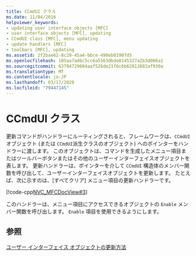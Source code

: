 ```yaml
---
title: CCmdUI クラス
ms.date: 11/04/2016
helpviewer_keywords:
- updating user interface objects [MFC]
- user interface objects [MFC], updating
- CCmdUI class [MFC], menu updating
- update handlers [MFC]
- toolbars [MFC], updating
ms.assetid: 2f2bae62-8c29-45a4-bbce-490eb01907d5
ms.openlocfilehash: 105aa7ad6c5cc6a5563dbde8145327a2b3d066a1
ms.sourcegitcommit: 63784729604aaf526de21f6c6b62813882af930a
ms.translationtype: MT
ms.contentlocale: ja-JP
ms.lasthandoff: 03/17/2020
ms.locfileid: "79447145"
---
```

# <a name="the-ccmdui-class"></a>CCmdUI クラス

更新コマンドがハンドラーにルーティングされると、フレームワークは、`CCmdUI` オブジェクト (または `CCmdUI`派生クラスのオブジェクト) へのポインターをハンドラーに渡します。 このオブジェクトは、コマンドを生成したメニュー項目またはツールバーボタンまたはその他のユーザーインターフェイスオブジェクトを表します。 更新ハンドラーは、ポインターを介して `CCmdUI` 構造体のメンバー関数を呼び出して、ユーザーインターフェイスオブジェクトを更新します。 たとえば、次に示すのは、[すべてクリア] メニュー項目の更新ハンドラーです。

[!code-cpp[NVC_MFCDocView#3](../mfc/codesnippet/cpp/the-ccmdui-class_1.cpp)]

このハンドラーは、メニュー項目にアクセスできるオブジェクトの `Enable` メンバー関数を呼び出します。 `Enable` 項目を使用できるようにします。

## <a name="see-also"></a>参照

[ユーザー インターフェイス オブジェクトの更新方法](../mfc/how-to-update-user-interface-objects.md)

